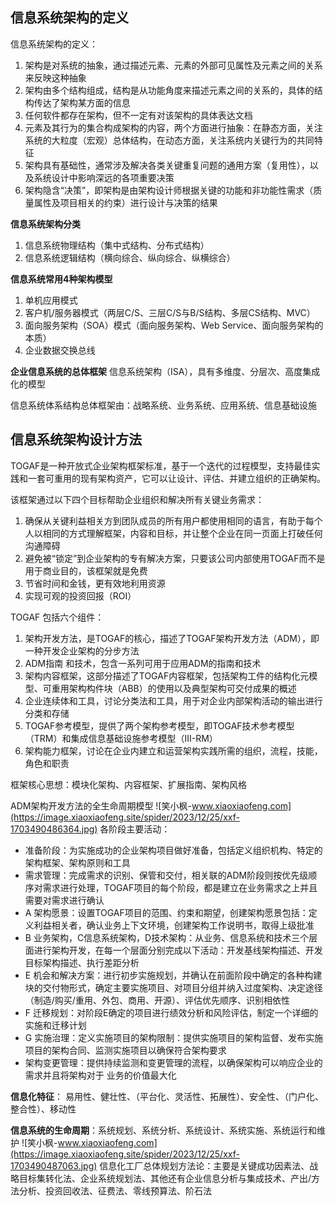 ## 信息系统架构的定义 ##

信息系统架构的定义：

1.  架构是对系统的抽象，通过描述元素、元素的外部可见属性及元素之间的关系来反映这种抽象
2.  架构由多个结构组成，结构是从功能角度来描述元素之间的关系的，具体的结构传达了架构某方面的信息
3.  任何软件都存在架构，但不一定有对该架构的具体表达文档
4.  元素及其行为的集合构成架构的内容，两个方面进行抽象：在静态方面，关注系统的大粒度（宏观）总体结构，在动态方面，关注系统内关键行为的共同特征
5.  架构具有基础性，通常涉及解决各类关键重复问题的通用方案（复用性），以及系统设计中影响深远的各项重要决策
6.  架构隐含“决策”，即架构是由架构设计师根据关键的功能和非功能性需求（质量属性及项目相关的约束）进行设计与决策的结果

**信息系统架构分类**

1.  信息系统物理结构（集中式结构、分布式结构）
2.  信息系统逻辑结构（横向综合、纵向综合、纵横综合）

**信息系统常用4种架构模型**

1.  单机应用模式
2.  客户机/服务器模式（两层C/S、三层C/S与B/S结构、多层CS结构、MVC）
3.  面向服务架构（SOA）模式（面向服务架构、Web Service、面向服务架构的本质）
4.  企业数据交换总线

**企业信息系统的总体框架**
信息系统架构（ISA），具有多维度、分层次、高度集成化的模型

信息系统体系结构总体框架由：战略系统、业务系统、应用系统、信息基础设施

## 信息系统架构设计方法 ##

TOGAF是一种开放式企业架构框架标准，基于一个迭代的过程模型，支持最佳实践和一套可重用的现有架构资产，它可以让设计、评估、并建立组织的正确架构。

该框架通过以下四个目标帮助企业组织和解决所有关键业务需求：

1.  确保从关键利益相关方到团队成员的所有用户都使用相同的语言，有助于每个人以相同的方式理解框架，内容和目标，并让整个企业在同一页面上打破任何沟通障碍
2.  避免被“锁定”到企业架构的专有解决方案，只要该公司内部使用TOGAF而不是用于商业目的，该框架就是免费
3.  节省时间和金钱，更有效地利用资源
4.  实现可观的投资回报（ROI）

TOGAF 包括六个组件：

1.  架构开发方法，是TOGAF的核心，描述了TOGAF架构开发方法（ADM），即一种开发企业架构的分步方法
2.  ADM指南 和技术，包含一系列可用于应用ADM的指南和技术
3.  架构内容框架，这部分描述了TOGAF内容框架，包括架构工件的结构化元模型、可重用架构构件块（ABB）的使用以及典型架构可交付成果的概述
4.  企业连续体和工具，讨论分类法和工具，用于对企业内部架构活动的输出进行分类和存储
5.  TOGAF参考模型，提供了两个架构参考模型，即TOGAF技术参考模型（TRM）和集成信息基础设施参考模型（III-RM）
6.  架构能力框架，讨论在企业内建立和运营架构实践所需的组织，流程，技能，角色和职责

框架核心思想：模块化架构、内容框架、扩展指南、架构风格

ADM架构开发方法的全生命周期模型
![笑小枫-www.xiaoxiaofeng.com](https://image.xiaoxiaofeng.site/spider/2023/12/25/xxf-1703490486364.jpg)
各阶段主要活动：

 *  准备阶段：为实施成功的企业架构项目做好准备，包括定义组织机构、特定的架构框架、架构原则和工具
 *  需求管理：完成需求的识别、保管和交付，相关联的ADM阶段则按优先级顺序对需求进行处理，TOGAF项目的每个阶段，都是建立在业务需求之上并且需要对需求进行确认
 *  A 架构愿景：设置TOGAF项目的范围、约束和期望，创建架构愿景包括：定义利益相关者，确认业务上下文环境，创建架构工作说明书，取得上级批准
 *  B 业务架构，C信息系统架构，D技术架构：从业务、信息系统和技术三个层面进行架构开发，在每一个层面分别完成以下活动：开发基线架构描述、开发目标架构描述、执行差距分析
 *  E 机会和解决方案：进行初步实施规划，并确认在前面阶段中确定的各种构建块的交付物形式，确定主要实施项目、对项目分组并纳入过度架构、决定途径（制造/购买/重用、外包、商用、开源）、评估优先顺序、识别相依性
 *  F 迁移规划：对阶段E确定的项目进行绩效分析和风险评估，制定一个详细的实施和迁移计划
 *  G 实施治理：定义实施项目的架构限制：提供实施项目的架构监督、发布实施项目的架构合同、监测实施项目以确保符合架构要求
 *  架构变更管理：提供持续监测和变更管理的流程，以确保架构可以响应企业的需求并且将架构对于 业务的价值最大化

**信息化特征**：
易用性、健壮性、（平台化、灵活性、拓展性）、安全性、（门户化、整合性）、移动性

**信息系统的生命周期**：系统规划、系统分析、系统设计、系统实施、系统运行和维护
![笑小枫-www.xiaoxiaofeng.com](https://image.xiaoxiaofeng.site/spider/2023/12/25/xxf-1703490487063.jpg)
信息化工厂总体规划方法论：主要是关键成功因素法、战略目标集转化法、企业系统规划法、其他还有企业信息分析与集成技术、产出/方法分析、投资回收法、征费法、零线预算法、阶石法
